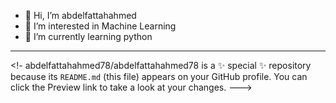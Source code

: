 - 👋 Hi, I’m abdelfattahahmed
- 👀 I’m interested in Machine Learning 
- 🌱 I’m currently learning python
- -----------------------------------
<!-
abdelfattahahmed78/abdelfattahahmed78 is a ✨ special ✨ repository because its `README.md` (this file) appears on your GitHub profile.
You can click the Preview link to take a look at your changes.
--->
